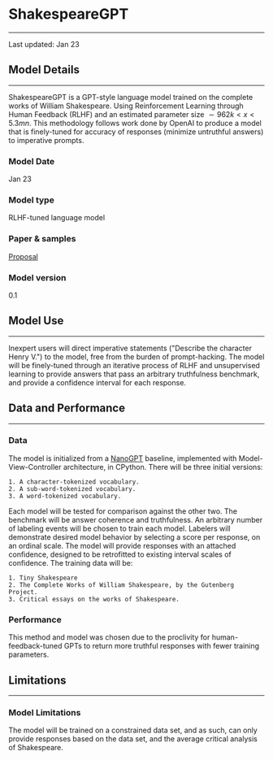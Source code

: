 # ShakespeareGPT
---
Last updated: Jan 23

## Model Details
---
ShakespeareGPT is a GPT-style language model trained on the complete works of William Shakespeare. Using Reinforcement Learning through Human Feedback (RLHF) and an estimated parameter size $\sim 962k < x < 5.3mn$. This methodology follows work done by OpenAI to produce a model that is finely-tuned for accuracy of responses (minimize untruthful answers) to imperative prompts.

### Model Date
Jan 23

### Model type
RLHF-tuned language model

### Paper & samples
[Proposal](../Shakespeare%20%20GPT%20paper.docx)

### Model version
0.1

## Model Use
---
Inexpert users will direct imperative statements ("Describe the character Henry V.") to the model, free from the burden of prompt-hacking. The model will be finely-tuned through an iterative process of RLHF and unsupervised learning to provide answers that pass an arbitrary truthfulness benchmark, and provide a confidence interval for each response.

## Data and Performance
---
### Data
The model is initialized from a [NanoGPT](https://github.com/karpathy/nanoGPT/blob/master/model.py) baseline, implemented with Model-View-Controller architecture, in CPython. There will be three initial versions:

    1. A character-tokenized vocabulary.
    2. A sub-word-tokenized vocabulary.
    3. A word-tokenized vocabulary.

Each model will be tested for comparison against the other two. The benchmark will be answer coherence and truthfulness. An arbitrary number of labeling events will be chosen to train each model. Labelers will demonstrate desired model behavior by selecting a score per response, on an ordinal scale. The model will provide responses with an attached confidence, designed to be retrofitted to existing interval scales of confidence. The training data will be:

    1. Tiny Shakespeare
    2. The Complete Works of William Shakespeare, by the Gutenberg Project.
    3. Critical essays on the works of Shakespeare.

### Performance
This method and model was chosen due to the proclivity for human-feedback-tuned GPTs to return more truthful responses with fewer training parameters.

## Limitations
---
### Model Limitations
The model will be trained on a constrained data set, and as such, can only provide responses based on the data set, and the average critical analysis of Shakespeare.